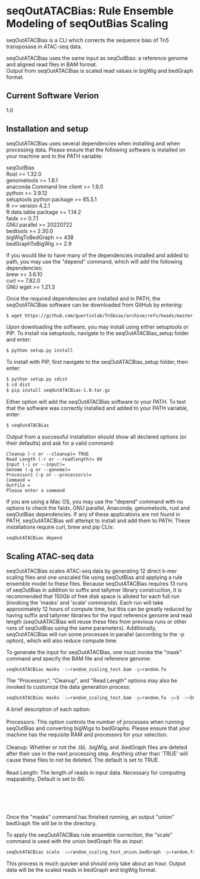 # seqOutATACBias: Rule Ensemble Modeling of seqOutBias Scaling

seqOutATACBias is a CLI which corrects the sequence bias of Tn5 transposase in ATAC-seq data.   

seqOutATACBias uses the same input as seqOutBias: a reference genome and aligned read files in BAM format.   
Output from seqOutATACBias is scaled read values in bigWig and bedGraph format.

## Current Software Verion

1.0

## Installation and setup

seqOutATACBias uses several dependencies when installing and when processing data. Please ensure that the following
software is installed on your machine and in the PATH variable:

seqOutBias       
Rust >= 1.32.0    
genometools >= 1.6.1     
anaconda Command line client >= 1.9.0    
python >= 3.9.12   
setuptools python package >= 65.5.1   
R >= version 4.2.1   
R data.table package >= 1.14.2   
faidx >= 0.7.1   
GNU parallel >= 20220722   
bedtools >= 2.30.0   
bigWigToBedGraph >= 438   
bedGraphToBigWig >= 2.9   

If you would like to have many of the dependencies installed and added to path, you may use the "depend" command, which will add the following
dependencies:    
brew >= 3.6.10     
curl >= 7.82.0    
GNU wget >= 1.21.3    

Once the required dependencies are installed and in PATH, the seqOutATACBias software can be downloaded from GitHub by entering:
```sh
$ wget https://github.com/guertinlab/Tn5bias/archive/refs/heads/master.zip
```

Upon downloading the software, you may install using either setuptools or PIP.
To install via setuptools, navigate to the seqOutATACBias_setup folder and enter:
```sh
$ python setup.py install
```

To install with PIP, first navigate to the seqOutATACBias_setup folder, then enter:
```sh
$ python setup.py sdist
$ cd dist
$ pip install seqOutATACBias-1.0.tar.gz
```

Either option will add the seqOutATACBias software to your PATH. To test that the software was correctly installed
and added to your PATH variable, enter:
```sh
$ seqOutATACBias
```

Output from a successful installation should show all declared options (or their defaults) and ask for a valid command:
```
Cleanup (-c or --cleanup)= TRUE
Read Length (-r or --readlength)= 60
Input (-i or --input)=
Genome (-g or --genome)=
Processors (-p or --processors)=
Command =
Outfile =
Please enter a command
```

If you are using a Mac OS, you may use the "depend" command with no options to check the faidx, GNU parallel, Anaconda, genometools,
rust and seqOutBias dependencies.
If any of these applications are not found in PATH, seqOutATACBias will attempt to install and add them to PATH. These installations require curl,
brew and pip CLIs:
```sh
seqOutATACBias depend
```

## Scaling ATAC-seq data

seqOutATACBias scales ATAC-seq data by generating 12 direct k-mer scaling files and one unscaled file using seqOutBias
and applying a rule ensemble model to these files. Because seqOutATACBias requires 13 runs of seqOutBias in addition to
suffix and tallymer library construction, it is recommended that 150Gb of free disk space is alloted for each full run
(invoking the 'masks' and 'scale' commands). Each run will take approximately 12 hours of compute time, but this can be
greatly reduced by having suffix and tallymer libraries for the input reference genome and read length (seqOutATACBias will
reuse these files from previous runs or other runs of seqOutBias using the same parameters). Additionally, seqOutATACBias
will run some processes in parallel (according to the -p option), which will also reduce compute time.

To generate the input for seqOutATACBias, one must invoke the "mask" command and specify the BAM file and reference genome:
```sh
seqOutATACBias masks -i=random_scaling_test.bam -g=random.fa
```

The "Processors", "Cleanup", and "Read Length" options may also be invoked to customize the data generation process:
```sh
seqOutATACBias masks -i=random_scaling_test.bam -g=random.fa -p=5 -r=50 -c=NO
```
    
A brief description of each option:    
<br /> 
Processors: This option controls the number of processes when running seqOutBias and converting bigWigs to bedGraphs. Please ensure
that your machine has the requisite RAM and processors for your selection.    
<br /> 
Cleanup: Whether or not the .tbl, .bigWig, and .bedGraph files are deleted after their use in the next processing step.
Anything other than 'TRUE' will cause these files to not be deleted. The default is set to TRUE.
<br />    
Read Length: The length of reads in input data. Necessary for computing mappability. Default is set to 60.
<br />    
<br />    
<br />    
Once the "masks" command has finished running, an output "union" bedGraph file will be in the directory.

To apply the seqOutATACBias rule ensemble correction, the "scale" command is used with the union bedGraph file as input:
```sh
seqOutATACBias scale -i=random_scaling_test_union.bedGraph -g=random.fa
```

This process is much quicker and should only take about an hour.
Output data will be the scaled reads in bedGraph and bigWig format. 
